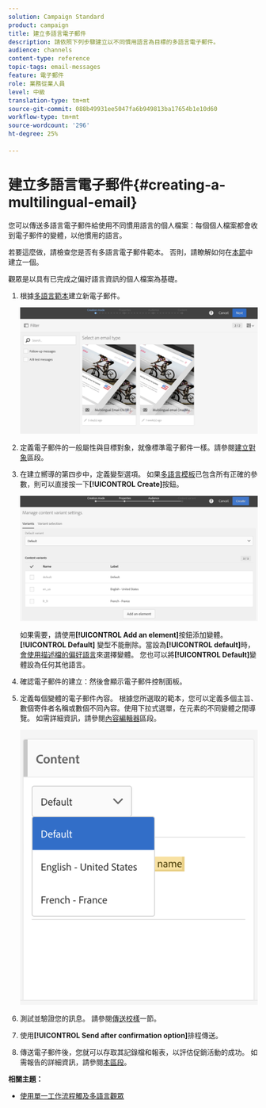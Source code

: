 ```yaml
---
solution: Campaign Standard
product: campaign
title: 建立多語言電子郵件
description: 請依照下列步驟建立以不同慣用語言為目標的多語言電子郵件。
audience: channels
content-type: reference
topic-tags: email-messages
feature: 電子郵件
role: 業務從業人員
level: 中級
translation-type: tm+mt
source-git-commit: 088b49931ee5047fa6b949813ba17654b1e10d60
workflow-type: tm+mt
source-wordcount: '296'
ht-degree: 25%

---
```



# 建立多語言電子郵件{#creating-a-multilingual-email}

您可以傳送多語言電子郵件給使用不同慣用語言的個人檔案：每個個人檔案都會收到電子郵件的變體，以他慣用的語言。

若要這麼做，請檢查您是否有多語言電子郵件範本。 否則，請瞭解如何在[本節](../../channels/using/multilingual-messages-template.md)中建立一個。

觀眾是以具有已完成之偏好語言資訊的個人檔案為基礎。

1. 根據[多語言範本](../../channels/using/multilingual-messages-template.md)建立新電子郵件。

   ![](assets/multi_create1.png)

1. 定義電子郵件的一般屬性與目標對象，就像標準電子郵件一樣。請參閱[建立對象](../../audiences/using/creating-audiences.md)區段。
1. 在建立嚮導的第四步中，定義變型選項。 如果[多語言模板](../../channels/using/multilingual-messages-template.md)已包含所有正確的參數，則可以直接按一下&#x200B;**[!UICONTROL Create]**&#x200B;按鈕。

   ![](assets/multi_create4.png)

   如果需要，請使用&#x200B;**[!UICONTROL Add an element]**&#x200B;按鈕添加變體。 **[!UICONTROL Default]** 變型不能刪除。當設為&#x200B;**[!UICONTROL default]**&#x200B;時，[會使用描述檔的偏好語言](../../audiences/using/creating-profiles.md)來選擇變體。 您也可以將&#x200B;**[!UICONTROL Default]**&#x200B;變體設為任何其他語言。

1. 確認電子郵件的建立：然後會顯示電子郵件控制面板。
1. 定義每個變體的電子郵件內容。 根據您所選取的範本，您可以定義多個主旨、數個寄件者名稱或數個不同內容。使用下拉式選單，在元素的不同變體之間導覽。 如需詳細資訊，請參閱[內容編輯器](../../designing/using/designing-content-in-adobe-campaign.md)區段。

   ![](assets/multi_selectcontent.png)

1. 測試並驗證您的訊息。 請參閱[傳送校樣](../../sending/using/sending-proofs.md)一節。
1. 使用&#x200B;**[!UICONTROL Send after confirmation option]**&#x200B;排程傳送。
1. 傳送電子郵件後，您就可以存取其記錄檔和報表，以評估促銷活動的成功。 如需報告的詳細資訊，請參閱[本區段](../../reporting/using/about-dynamic-reports.md)。

**相關主題：**

* [使用單一工作流程觸及多語言觀眾](https://helpx.adobe.com/tw/campaign/kb/simplify-campaign-management.html#Engageyourcustomersateverystep)
